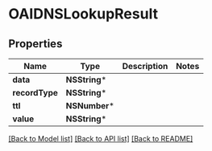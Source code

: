 # OAIDNSLookupResult

## Properties
Name | Type | Description | Notes
------------ | ------------- | ------------- | -------------
**data** | **NSString*** |  | 
**recordType** | **NSString*** |  | 
**ttl** | **NSNumber*** |  | 
**value** | **NSString*** |  | 

[[Back to Model list]](../README.md#documentation-for-models) [[Back to API list]](../README.md#documentation-for-api-endpoints) [[Back to README]](../README.md)


